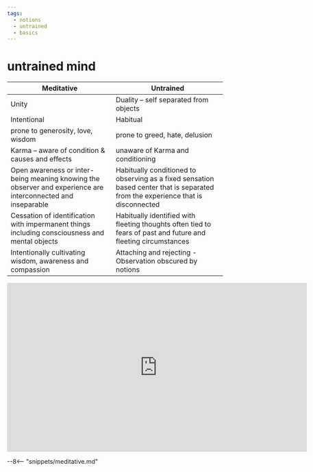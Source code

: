 ```yaml
---
tags:
  - notions 
  - untrained 
  - basics 
---
```

# untrained mind

| Meditative                                                                                                   | Untrained                                                                                                                        |
| ------------------------------------------------------------------------------------------------------------ | -------------------------------------------------------------------------------------------------------------------------------- |
| Unity                                                                                                        | Duality – self separated from objects                                                                                            |
| Intentional                                                                                                  | Habitual                                                                                                                         |
| prone to generosity, love, wisdom                                                                            | prone to greed, hate, delusion                                                                                                   |
| Karma – aware of condition & causes and effects                                                              | unaware of Karma and conditioning                                                                                                |
| Open awareness or inter-being meaning knowing the observer and experience are interconnected and inseparable | Habitually conditioned to observing as a fixed sensation based center that is separated from the experience that is disconnected |
| Cessation of identification with impermanent things including consciousness and mental objects               | Habitually identified with fleeting thoughts often tied to fears of past and future and fleeting circumstances                   |
| Intentionally cultivating wisdom, awareness and compassion                                                   | Attaching and rejecting - Observation obscured by notions                                                                        |

<iframe width="700" height="394" src="https://www.youtube.com/embed/nNcFquUuKww" title="Give Up Your Conclusions | Sadhguru" frameborder="0" allow="accelerometer; autoplay; clipboard-write; encrypted-media; gyroscope; picture-in-picture; web-share" allowfullscreen></iframe>

--8<-- "snippets/meditative.md"
